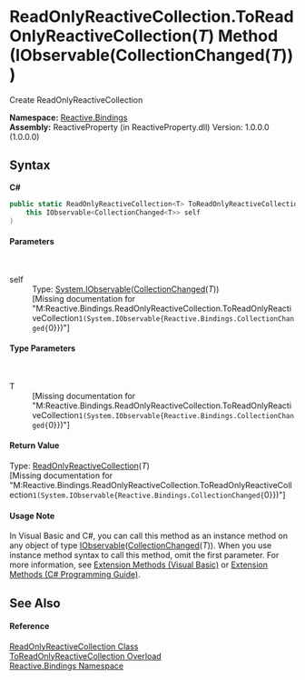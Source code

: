 # ReadOnlyReactiveCollection.ToReadOnlyReactiveCollection(*T*) Method (IObservable(CollectionChanged(*T*)))
 

Create ReadOnlyReactiveCollection

**Namespace:**&nbsp;<a href="c3971206-685a-088e-bb60-d89f59135b99">Reactive.Bindings</a><br />**Assembly:**&nbsp;ReactiveProperty (in ReactiveProperty.dll) Version: 1.0.0.0 (1.0.0.0)

## Syntax

**C#**<br />
``` C#
public static ReadOnlyReactiveCollection<T> ToReadOnlyReactiveCollection<T>(
	this IObservable<CollectionChanged<T>> self
)

```


#### Parameters
&nbsp;<dl><dt>self</dt><dd>Type: <a href="http://msdn2.microsoft.com/en-us/library/dd990377" target="_blank">System.IObservable</a>(<a href="24c66563-ab8b-9a2a-e823-ec1fe1f272b9">CollectionChanged</a>(*T*))<br />\[Missing <param name="self"/> documentation for "M:Reactive.Bindings.ReadOnlyReactiveCollection.ToReadOnlyReactiveCollection``1(System.IObservable{Reactive.Bindings.CollectionChanged{``0}})"\]</dd></dl>

#### Type Parameters
&nbsp;<dl><dt>T</dt><dd>\[Missing <typeparam name="T"/> documentation for "M:Reactive.Bindings.ReadOnlyReactiveCollection.ToReadOnlyReactiveCollection``1(System.IObservable{Reactive.Bindings.CollectionChanged{``0}})"\]</dd></dl>

#### Return Value
Type: <a href="b12e7e8c-f79a-9768-f64e-f5fe747e1d4a">ReadOnlyReactiveCollection</a>(*T*)<br />\[Missing <returns> documentation for "M:Reactive.Bindings.ReadOnlyReactiveCollection.ToReadOnlyReactiveCollection``1(System.IObservable{Reactive.Bindings.CollectionChanged{``0}})"\]

#### Usage Note
In Visual Basic and C#, you can call this method as an instance method on any object of type <a href="http://msdn2.microsoft.com/en-us/library/dd990377" target="_blank">IObservable</a>(<a href="24c66563-ab8b-9a2a-e823-ec1fe1f272b9">CollectionChanged</a>(*T*)). When you use instance method syntax to call this method, omit the first parameter. For more information, see <a href="http://msdn.microsoft.com/en-us/library/bb384936.aspx">Extension Methods (Visual Basic)</a> or <a href="http://msdn.microsoft.com/en-us/library/bb383977.aspx">Extension Methods (C# Programming Guide)</a>.

## See Also


#### Reference
<a href="20665008-c291-afc1-b027-ec7b0cf8b44d">ReadOnlyReactiveCollection Class</a><br /><a href="dd38358e-35ce-89f8-a8b7-4256dc44a301">ToReadOnlyReactiveCollection Overload</a><br /><a href="c3971206-685a-088e-bb60-d89f59135b99">Reactive.Bindings Namespace</a><br />